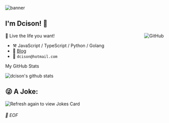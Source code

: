 ![banner](https://camo.githubusercontent.com/992babdffd8c74a1502de375fbdf7e4d54773242/68747470733a2f2f6d656469612e67697068792e636f6d2f6d656469612f53576f536b4e36447854737a71494b4571762f67697068792e676966)

## I'm Dcison! :wave:

<a href="https://github.com/dcison"><img align="right" alt="GitHub" src="https://img.shields.io/badge/dynamic/json?logo=github&label=GitHub+Followers&labelColor=282c34&color=181717&query=%24.data.totalSubs&url=https%3A%2F%2Fapi.spencerwoo.com%2Fsubstats%2F%3Fsource%3Dgithub%26queryKey%3Ddcison&longCache=true"/></a>


🎊 Live the life you want!

- :hammer_and_pick: JavaScript / TypeScript / Python / Golang
- :memo: [Blog](https://juejin.cn/user/905653311511272) 
- :email: `dcison@hotmail.com`



<summary>My GitHub Stats</summary>

![dcison's github stats](https://github-readme-stats.vercel.app/api?username=dcison&theme=vue&show_icons=true)

## 😜 A Joke:

<img src="https://readme-jokes.vercel.app/api" alt="Refresh again to view Jokes Card" />

###### 💾 EOF

